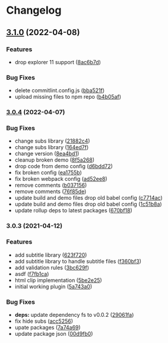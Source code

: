# Changelog

## [3.1.0](https://www.github.com/donkeyclip/motorcortex-subtitles/compare/v3.0.4...v3.1.0) (2022-04-08)


### Features

* drop explorer 11 support ([8ac6b7d](https://www.github.com/donkeyclip/motorcortex-subtitles/commit/8ac6b7d3eac40661122210db260ce576e41ac9e9))


### Bug Fixes

* delete commitlint.config.js ([bba521f](https://www.github.com/donkeyclip/motorcortex-subtitles/commit/bba521f6cc8e0767caf9df42d94444ebcfeb8a7e))
* upload missing files to npm repo ([b4b05af](https://www.github.com/donkeyclip/motorcortex-subtitles/commit/b4b05afdca461818fc7e85fbb8502c6114328950))

### [3.0.4](https://www.github.com/donkeyclip/motorcortex-subtitles/compare/v3.0.3...v3.0.4) (2022-04-07)


### Bug Fixes

* change subs library ([21882c4](https://www.github.com/donkeyclip/motorcortex-subtitles/commit/21882c407e47c2d6a66c309969fa418b82e8b057))
* change subs library ([164ed7f](https://www.github.com/donkeyclip/motorcortex-subtitles/commit/164ed7ffdee65c790abd67299e5e7bdd328fcf89))
* change version ([8ea4bd1](https://www.github.com/donkeyclip/motorcortex-subtitles/commit/8ea4bd10b890a5eb94ecdfb40eaf60875f82d35c))
* cleanup broken demo ([8f5a268](https://www.github.com/donkeyclip/motorcortex-subtitles/commit/8f5a2682ede5d6f6ab282f4a042d131e470fce50))
* drop code from demo config ([d6bdd72](https://www.github.com/donkeyclip/motorcortex-subtitles/commit/d6bdd721ab050c9a87f7b945448b70d172dfab94))
* fix broken config ([ea1755b](https://www.github.com/donkeyclip/motorcortex-subtitles/commit/ea1755bc22092f2aa7ce9d8f233ec99aa6eaa789))
* fix broken webpack config ([ad52ee8](https://www.github.com/donkeyclip/motorcortex-subtitles/commit/ad52ee85b6ab185f81f15fa7e0f284ee0616d39c))
* remove comments ([b037156](https://www.github.com/donkeyclip/motorcortex-subtitles/commit/b037156c3b66645bacbd9fcba7171c875e6f372b))
* remove comments ([76f85de](https://www.github.com/donkeyclip/motorcortex-subtitles/commit/76f85de3b3b2d4c163d12f6e8a5c30cf85463bde))
* update build and demo files drop old babel config ([c7714ac](https://www.github.com/donkeyclip/motorcortex-subtitles/commit/c7714acedafb056d94ca537c4dabdd7e068c49a1))
* update build and demo files drop old babel config ([1c51b8a](https://www.github.com/donkeyclip/motorcortex-subtitles/commit/1c51b8a35af5a8e4ab3ad92762d83574fcf87395))
* update rollup deps to latest packages ([670bf18](https://www.github.com/donkeyclip/motorcortex-subtitles/commit/670bf189d38fc0c244e28fde9332ece8e2bc0859))

### 3.0.3 (2021-04-12)

### Features

- add subtitle library ([623f720](https://www.github.com/donkeyclip/motorcortex-subtitles/commit/623f720284fd796173f17aca8345a9bd0dbc1314))
- add subtitle library to handle subtitle files ([f360bf3](https://www.github.com/donkeyclip/motorcortex-subtitles/commit/f360bf3477237944243bca576d99617dcf1cc1d1))
- add validation rules ([3bc629f](https://www.github.com/donkeyclip/motorcortex-subtitles/commit/3bc629f9f936f57c62d69df9c873b1b506280976))
- asdf ([f7fb1ca](https://www.github.com/donkeyclip/motorcortex-subtitles/commit/f7fb1ca026b1f8b5c81d4933435efab3ac57e557))
- html clip implementation ([5be2e25](https://www.github.com/donkeyclip/motorcortex-subtitles/commit/5be2e25a6080eed189a0f23d2e5725ae28e112b7))
- initial working plugin ([5a743a0](https://www.github.com/donkeyclip/motorcortex-subtitles/commit/5a743a0ac0605a65970376593781af671afe9ee1))

### Bug Fixes

- **deps:** update dependency fs to v0.0.2 ([29061fa](https://www.github.com/donkeyclip/motorcortex-subtitles/commit/29061faa8b74e5f80253335ee612dc8c81d2d0cc))
- fix hide subs ([acc5256](https://www.github.com/donkeyclip/motorcortex-subtitles/commit/acc5256ed11d44af867ae905a5655844ea14f88a))
- upate packages ([7a74a69](https://www.github.com/donkeyclip/motorcortex-subtitles/commit/7a74a69bbcee7d47da3168935f9dbb65a2394859))
- update package json ([00d9fb0](https://www.github.com/donkeyclip/motorcortex-subtitles/commit/00d9fb0b5ebacb73d2f07d653cb5140a6fcda3d5))
